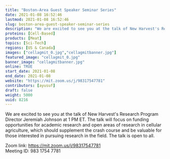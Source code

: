 ```yaml
---
title: "Boston-Area Guest Speaker Seminar Series"
date: 2021-01-08 16:52:46
lastmod: 2021-01-08 16:52:46
slug: boston-area-guest-speaker-seminar-series
description: "We are excited to see you at the talk of New Harvest's Research Program Director Jeremiah Johnson at 1 PM ET. The talk will focus on funding opportunities for academic research and open areas of research in cellular agriculture, which should supplement the crash course and be valuable for those interested in pursuing research in the field. The talk is open to all.Zoom link: https://mit.zoom.us/j/98317547781Meeting ID: 983 1754 7781"
proteins: [Cell-Based]
products: [Meat]
topics: [Sci-Tech]
regions: [US & Canada]
images: ["cellagmit_0.jpg","cellagmitbanner.jpg"]
featured_image: "cellagmit_0.jpg"
banner_image: "cellagmitbanner.jpg"
online: TRUE
start_date: 2021-01-08
end_date: 2021-01-08
website: "https://mit.zoom.us/j/98317547781"
contributors: [ayusuf]
draft: false
weight: 5000
uuid: 8216
---
```

We are excited to see you at the talk of New Harvest\'s Research Program
Director Jeremiah Johnson at 1 PM ET. The talk will focus on funding
opportunities for academic research and open areas of research in
cellular agriculture, which should supplement the crash course and be
valuable for those interested in pursuing research in the field. The
talk is open to all.

Zoom link: <https://mit.zoom.us/j/98317547781>\
Meeting ID: 983 1754 7781

